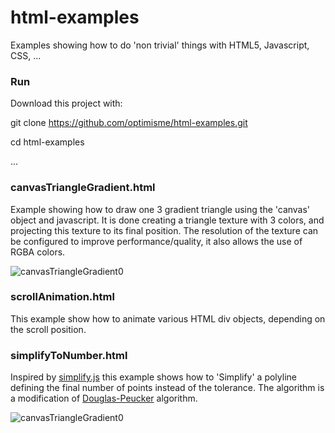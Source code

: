 # html-examples
Examples showing how to do 'non trivial' things with HTML5, Javascript, CSS, ...

### Run

Download this project with:

git clone https://github.com/optimisme/html-examples.git

cd html-examples

...

### canvasTriangleGradient.html

Example showing how to draw one 3 gradient triangle using the 'canvas' object and javascript. It is done creating a triangle texture with 3 colors, and projecting this texture to its final position. The resolution of the texture can be configured to improve performance/quality, it also allows the use of RGBA colors.

![canvasTriangleGradient0](https://raw.github.com/optimisme/html-examples/master/captures/canvasTriangleGradient0.png)

### scrollAnimation.html

This example show how to animate various HTML div objects, depending on the scroll position.

### simplifyToNumber.html

Inspired by [simplify.js](http://mourner.github.io/simplify-js/) this example shows how to 'Simplify' a polyline defining the final number of points instead of the tolerance. The algorithm is a modification of [Douglas-Peucker](http://en.wikipedia.org/wiki/Ramer%E2%80%93Douglas%E2%80%93Peucker_algorithm) algorithm.

![canvasTriangleGradient0](https://raw.github.com/optimisme/html-examples/master/captures/simplifyToNumber0.png)

